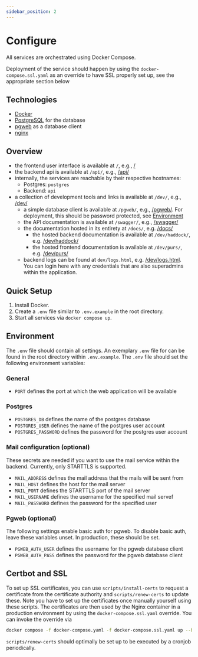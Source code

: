 ```yaml
---
sidebar_position: 2
---
```


# Configure

All services are orchestrated using Docker Compose.

Deployment of the service should happen by using the `docker-compose.ssl.yaml` as an
override to have SSL properly set up, see the appropriate section below

## Technologies

- [Docker](https://www.docker.com/)
- [PostgreSQL](https://www.postgresql.org/) for the database
- [pgweb](https://sosedoff.github.io/pgweb/) as a database client
- [nginx](https://nginx.org/)

## Overview

- the frontend user interface is available at `/`, e.g., [/](http://localhost:8080/)
- the backend api is available at `/api/`, e.g., [/api/](http://localhost:8080/api/)
- internally, the services are reachable by their respective hostnames:
    - Postgres: `postgres`
    - Backend: `api`
- a collection of development tools and links is available at `/dev/`, e.g., [/dev/](http://localhost:8080/dev/)
    - a simple database client is available at `/pgweb/`, e.g., [/pgweb/](http://localhost:8080/pgweb/). For deployment, this should be password protected, see [Environment](#Environment)
    - the API documentation is available at `/swagger/`, e.g., [/swagger/](http://localhost:8080/swagger/)
    - the documentation hosted in its entirety at `/docs/`, e.g. [/docs/](http://localhost:8080/docs/)
        - the hosted backend documentation is available at `/dev/haddock/`, e.g. [/dev/haddock/](http://localhost:8080/dev/haddock/)
        - the hosted frontend documentation is available at `/dev/purs/`, e.g. [/dev/purs/](http://localhost:8080/dev/purs/)
    - backend logs can be found at `dev/logs.html`, e.g. [/dev/logs.html](http://localhost:8080/dev/logs.html). You can login here with any credentials that are also superadmins within the application.

## Quick Setup

1. Install Docker.
2. Create a `.env` file similar to `.env.example` in the root directory.
3. Start all services via `docker compose up`.

## Environment

The `.env` file should contain all settings.
An exemplary `.env` file for can be found in the root directory within `.env.example`.
The `.env` file should set the following environment variables:

### General

- `PORT` defines the port at which the web application will be available

### Postgres

- `POSTGRES_DB` defines the name of the postgres database
- `POSTGRES_USER` defines the name of the postgres user account
- `POSTGRES_PASSWORD` defines the password for the postgres user account

### Mail configuration (optional)

These secrets are needed if you want to use the mail service within the backend. Currently,
only STARTTLS is supported.

- `MAIL_ADDRESS` defines the mail address that the mails will be sent from
- `MAIL_HOST` defines the host for the mail server
- `MAIL_PORT` defines the STARTTLS port of the mail server
- `MAIL_USERNAME` defines the username for the specified mail servef
- `MAIL_PASSWORD` defines the password for the specified user

### Pgweb (optional)

The following settings enable basic auth for pgweb.
To disable basic auth, leave these variables unset.
In production, these should be set.

- `PGWEB_AUTH_USER` defines the username for the pgweb database client
- `PGWEB_AUTH_PASS` defines the password for the pgweb database client


## Certbot and SSL

To set up SSL certificates, you can use `scripts/install-certs` to request a
certificate from the certificate authority and `scripts/renew-certs` to update these.
Note you have to set up the certificates once manually yourself using these scripts.
The certificates are then used by the Nginx container in a production environment
by using the `docker-compose.ssl.yaml` override. You can invoke the override via

```sh
docker compose -f docker-compose.yaml -f docker-compose.ssl.yaml up --build
```

`scripts/renew-certs` should optimally be set up to be executed by a cronjob periodically.
